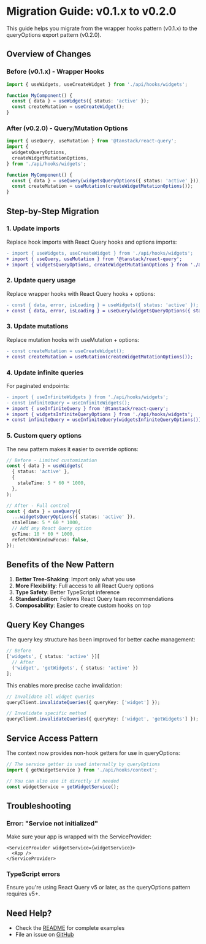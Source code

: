 # Migration Guide: v0.1.x to v0.2.0

This guide helps you migrate from the wrapper hooks pattern (v0.1.x) to the queryOptions export pattern (v0.2.0).

## Overview of Changes

### Before (v0.1.x) - Wrapper Hooks

```typescript
import { useWidgets, useCreateWidget } from './api/hooks/widgets';

function MyComponent() {
  const { data } = useWidgets({ status: 'active' });
  const createMutation = useCreateWidget();
}
```

### After (v0.2.0) - Query/Mutation Options

```typescript
import { useQuery, useMutation } from '@tanstack/react-query';
import {
  widgetsQueryOptions,
  createWidgetMutationOptions,
} from './api/hooks/widgets';

function MyComponent() {
  const { data } = useQuery(widgetsQueryOptions({ status: 'active' }));
  const createMutation = useMutation(createWidgetMutationOptions());
}
```

## Step-by-Step Migration

### 1. Update imports

Replace hook imports with React Query hooks and options imports:

```diff
- import { useWidgets, useCreateWidget } from './api/hooks/widgets';
+ import { useQuery, useMutation } from '@tanstack/react-query';
+ import { widgetsQueryOptions, createWidgetMutationOptions } from './api/hooks/widgets';
```

### 2. Update query usage

Replace wrapper hooks with React Query hooks + options:

```diff
- const { data, error, isLoading } = useWidgets({ status: 'active' });
+ const { data, error, isLoading } = useQuery(widgetsQueryOptions({ status: 'active' }));
```

### 3. Update mutations

Replace mutation hooks with useMutation + options:

```diff
- const createMutation = useCreateWidget();
+ const createMutation = useMutation(createWidgetMutationOptions());
```

### 4. Update infinite queries

For paginated endpoints:

```diff
- import { useInfiniteWidgets } from './api/hooks/widgets';
- const infiniteQuery = useInfiniteWidgets();
+ import { useInfiniteQuery } from '@tanstack/react-query';
+ import { widgetsInfiniteQueryOptions } from './api/hooks/widgets';
+ const infiniteQuery = useInfiniteQuery(widgetsInfiniteQueryOptions());
```

### 5. Custom query options

The new pattern makes it easier to override options:

```typescript
// Before - Limited customization
const { data } = useWidgets(
  { status: 'active' },
  {
    staleTime: 5 * 60 * 1000,
  },
);

// After - Full control
const { data } = useQuery({
  ...widgetsQueryOptions({ status: 'active' }),
  staleTime: 5 * 60 * 1000,
  // Add any React Query option
  gcTime: 10 * 60 * 1000,
  refetchOnWindowFocus: false,
});
```

## Benefits of the New Pattern

1. **Better Tree-Shaking**: Import only what you use
2. **More Flexibility**: Full access to all React Query options
3. **Type Safety**: Better TypeScript inference
4. **Standardization**: Follows React Query team recommendations
5. **Composability**: Easier to create custom hooks on top

## Query Key Changes

The query key structure has been improved for better cache management:

```typescript
// Before
['widgets', { status: 'active' }][
  // After
  ('widget', 'getWidgets', { status: 'active' })
];
```

This enables more precise cache invalidation:

```typescript
// Invalidate all widget queries
queryClient.invalidateQueries({ queryKey: ['widget'] });

// Invalidate specific method
queryClient.invalidateQueries({ queryKey: ['widget', 'getWidgets'] });
```

## Service Access Pattern

The context now provides non-hook getters for use in queryOptions:

```typescript
// The service getter is used internally by queryOptions
import { getWidgetService } from './api/hooks/context';

// You can also use it directly if needed
const widgetService = getWidgetService();
```

## Troubleshooting

### Error: "Service not initialized"

Make sure your app is wrapped with the ServiceProvider:

```tsx
<ServiceProvider widgetService={widgetService}>
  <App />
</ServiceProvider>
```

### TypeScript errors

Ensure you're using React Query v5 or later, as the queryOptions pattern requires v5+.

## Need Help?

- Check the [README](./README.md) for complete examples
- File an issue on [GitHub](https://github.com/basketry/react-query/issues)
